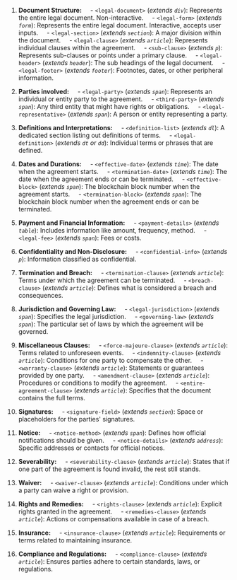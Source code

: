 1. **Document Structure:**
    - `<legal-document>` (*extends `div`*): Represents the entire legal document. Non-interactive.
    - `<legal-form>` (*extends `form`*): Represents the entire legal document. Interactive, accepts user inputs.
    - `<legal-section>` (*extends `section`*): A major division within the document.
    - `<legal-clause>` (*extends `article`*): Represents individual clauses within the agreement.
    - `<sub-clause>` (*extends `p`*): Represents sub-clauses or points under a primary clause.
    - `<legal-header>` (*extends `header`*): The sub headings of the legal document.
    - `<legal-footer>` (*extends `footer`*): Footnotes, dates, or other peripheral information.

2. **Parties involved:**
    - `<legal-party>` (*extends `span`*): Represents an individual or entity party to the agreement.
    - `<third-party>` (*extends `span`*): Any third entity that might have rights or obligations.
    - `<legal-representative>` (*extends `span`*): A person or entity representing a party.

3. **Definitions and Interpretations:**
    - `<definition-list>` (*extends `dl`*): A dedicated section listing out definitions of terms.
    - `<legal-definition>` (*extends `dt` or `dd`*): Individual terms or phrases that are defined.

4. **Dates and Durations:**
    - `<effective-date>` (*extends `time`*): The date when the agreement starts.
    - `<termination-date>` (*extends `time`*): The date when the agreement ends or can be terminated.
    - `<effective-block>` (*extends `span`*): The blockchain block number when the agreement starts.
    - `<termination-block>` (*extends `span`*): The blockchain block number when the agreement ends or can be terminated.

5. **Payment and Financial Information:**
    - `<payment-details>` (*extends `table`*): Includes information like amount, frequency, method.
    - `<legal-fee>` (*extends `span`*): Fees or costs.

6. **Confidentiality and Non-Disclosure:**
    - `<confidential-info>` (*extends `p`*): Information classified as confidential.

7. **Termination and Breach:**
    - `<termination-clause>` (*extends `article`*): Terms under which the agreement can be terminated.
    - `<breach-clause>` (*extends `article`*): Defines what is considered a breach and consequences.

8. **Jurisdiction and Governing Law:**
    - `<legal-jurisdiction>` (*extends `span`*): Specifies the legal jurisdiction.
    - `<governing-law>` (*extends `span`*): The particular set of laws by which the agreement will be governed.

9. **Miscellaneous Clauses:**
    - `<force-majeure-clause>` (*extends `article`*): Terms related to unforeseen events.
    - `<indemnity-clause>` (*extends `article`*): Conditions for one party to compensate the other.
    - `<warranty-clause>` (*extends `article`*): Statements or guarantees provided by one party.
    - `<amendment-clause>` (*extends `article`*): Procedures or conditions to modify the agreement.
    - `<entire-agreement-clause>` (*extends `article`*): Specifies that the document contains the full terms.

10. **Signatures:**
    - `<signature-field>` (*extends `section`*): Space or placeholders for the parties' signatures.

11. **Notice:**
    - `<notice-method>` (*extends `span`*): Defines how official notifications should be given.
    - `<notice-details>` (*extends `address`*): Specific addresses or contacts for official notices.
  
12. **Severability:**
    - `<severability-clause>` (*extends `article`*): States that if one part of the agreement is found invalid, the rest still stands.

13. **Waiver:**
    - `<waiver-clause>` (*extends `article`*): Conditions under which a party can waive a right or provision.

14. **Rights and Remedies:**
    - `<rights-clause>` (*extends `article`*): Explicit rights granted in the agreement.
    - `<remedies-clause>` (*extends `article`*): Actions or compensations available in case of a breach.

15. **Insurance:**
    - `<insurance-clause>` (*extends `article`*): Requirements or terms related to maintaining insurance.

16. **Compliance and Regulations:**
    - `<compliance-clause>` (*extends `article`*): Ensures parties adhere to certain standards, laws, or regulations.